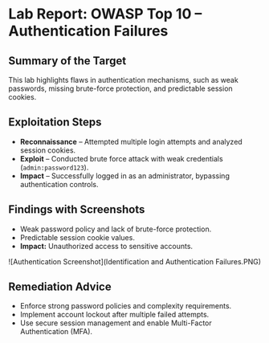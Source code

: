 # Lab Report: OWASP Top 10 – Authentication Failures

## Summary of the Target
This lab highlights flaws in authentication mechanisms, such as weak passwords, missing brute-force protection, and predictable session cookies.

## Exploitation Steps
- **Reconnaissance** – Attempted multiple login attempts and analyzed session cookies.  
- **Exploit** – Conducted brute force attack with weak credentials (`admin:password123`).  
- **Impact** – Successfully logged in as an administrator, bypassing authentication controls.  

## Findings with Screenshots
- Weak password policy and lack of brute-force protection.  
- Predictable session cookie values.  
- **Impact:** Unauthorized access to sensitive accounts.  

![Authentication Screenshot](Identification and Authentication Failures.PNG)

## Remediation Advice
- Enforce strong password policies and complexity requirements.  
- Implement account lockout after multiple failed attempts.  
- Use secure session management and enable Multi-Factor Authentication (MFA).  
